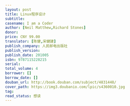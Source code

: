 ```yaml
---
layout: post
title: Linux程序设计
subtitle:
casename: I am a Coder
author: [Neil Matthew,Richard Stones]
donor: 
price: CNY 99.00
translator: [陈健,宋健建]
publish_company: 人民邮电出版社
publish_version: 
publish_date: 201005
isbn: 9787115228215
serial: 
total_volume: 4
borrower: []
borrow_date: []
douban_url: http://book.douban.com/subject/4831448/
cover_path: https://img3.doubanio.com/lpic/s4360010.jpg
tag: 
read_status: 想读
---
```

